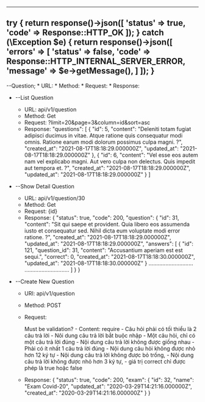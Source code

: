 <!------------------- API ------------------>

-------------------------
try {
    return response()->json([
        'status'    => true,
        'code'  => Response::HTTP_OK
    ]);
} catch (\Exception $e) {
    return response()->json([
        'errors'    => [
            'status'    => false,
            'code'      => Response::HTTP_INTERNAL_SERVER_ERROR,
            'message'   => $e->getMessage(),
        ]
    ]);
}
-------------------------

--Question;
    * URL: 
    * Method: 
    * Request:
    * Response:

- --List Question
    * URL: api/v1/question
    * Method: Get
    * Request: ?limit=20&page=3&column=id&sort=asc
    * Response:
        "questions": [
            {
                "id": 5,
                "content": "Deleniti totam fugiat adipisci ducimus in vitae. Atque ratione quis consequatur modi omnis. Ratione earum modi dolorum possimus culpa magni. ?",
                "created_at": "2021-08-17T18:18:29.000000Z",
                "updated_at": "2021-08-17T18:18:29.000000Z"
            },
            {
                "id": 6,
                "content": "Vel esse eos autem nam vel explicabo magni. Aut vero culpa non delectus. Quis impedit aut tempora et. ?",
                "created_at": "2021-08-17T18:18:29.000000Z",
                "updated_at": "2021-08-17T18:18:29.000000Z"
            }
        ]


- --Show Detail Question
    * URL: api/v1/question/30
    * Method: Get
    * Request: {id}
    * Response:
        {
            "status": true,
            "code": 200,
            "question": {
                "id": 31,
                "content": "Sit qui saepe et provident. Quia libero eos assumenda iusto et consequatur sed. Nihil dicta eum voluptate modi error ratione. ?",
                "created_at": "2021-08-17T18:18:29.000000Z",
                "updated_at": "2021-08-17T18:18:29.000000Z",
                "answers": [
                    {
                        "id": 121,
                        "question_id": 31,
                        "content": "Accusantium aperiam est est sequi.",
                        "correct": 0,
                        "created_at": "2021-08-17T18:18:30.000000Z",
                        "updated_at": "2021-08-17T18:18:30.000000Z"
                    }
                    .............................
                    .............................
                ]
            }
        }

- --Create New Question
    * URI: api/v1/question
    * Method: POST
    * Request:
        

        Must be validation?
            - Content: require
            - Câu hỏi phải có tối thiểu là 2 câu trả lời
            - Nôi dung câu trả lời bắt buộc nhập
            - Một câu hỏi, chỉ có một câu trả lời đúng
            - Nội dung câu trả lời không được giống nhau
            - Phải có ít nhất 1 câu trả lời đúng
            - Nội dung câu hỏi không được nhỏ hơn 12 ký tự
            - Nội dung câu trả lời không được bỏ trống,
            - Nội dung câu trả lời không được nhỏ hơn 3 ký tự,
            - giá trị correct chỉ được phép là true hoặc false




    * Response:
        {
            "status": true,
            "code": 200,
            "exam": {
                "id": 32,
                "name": "Exam Covid-20",
                "updated_at": "2020-03-29T14:21:16.000000Z",
                "created_at": "2020-03-29T14:21:16.000000Z"
            }
        }
